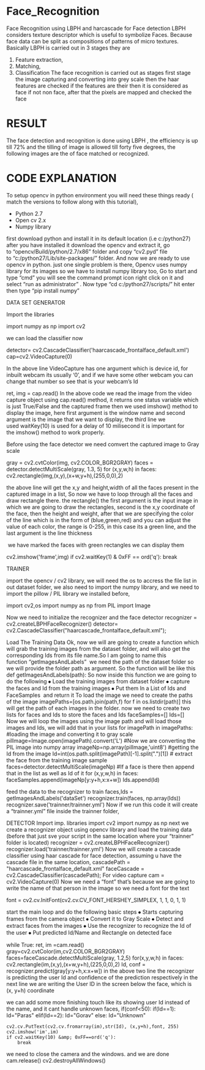 # Face_Recognition
Face Recognition using LBPH and harcascade for Face detection
LBPH considers texture descriptor which is useful to symbolize Faces. Because face data can be split as compositions of patterns of micro textures. Basically LBPH is carried out in 3 stages they are
1. Feature extraction,
2. Matching,
3. Classification
The face recognition is carried out as stages first stage the image capturing and converting into grey scale then the haar features are checked if the features are their then it is considered as face
if not non face, after that the pixels are mapped and checked the face

 
  # RESULT
  The face detection and recognition is done using LBPH , the efficiency is up till 72% and the tilling of image is allowed till forty five degrees, the following images are the of face matched or recognized.

 


# CODE EXPLANATION

To setup opencv in python environment you will need these things ready ( match the versions to follow along with this tutorial),
<ul>
 <li>	Python 2.7 </li>
 <li>  Open cv 2.x </li>
<li>	Numpy library </li>
</ul>
 first download python and install it in its default location (i.e c:/python27)
after you have installed it download the opencv and extract it, go to “opencv/Build/python/2.7/x86” folder and copy “cv2.pyd” file to “c:/python27/Lib/site-packages/” folder.
And now we are ready to use opencv in python. just one single problem is there, Opencv uses numpy library for its images so we have to install numpy library too, 
Go to start and type “cmd” you will see the command prompt icon right click on it and select “run as administrator” .
Now type
“cd c:/python27/scripts/”
hit enter then type
“pip install numpy”


DATA SET GENERATOR

Import the libraries

import numpy as np
import cv2

we can load the classifier now

detector= cv2.CascadeClassifier('haarcascade_frontalface_default.xml')
cap=cv2.VideoCapture(0)

In the above line VideoCapture has one argument which is device id, for inbuilt webcam its usually ‘0’, and if we have some other webcam you can change that number so see that is your webcam’s Id

ret, img = cap.read()
In the above code we read the image from the video capture object using cap.read() method, it returns one status variable which is just True/False and the captured frame then we used imshow() method to display the image, here first argument is the window name and second argument is the image that we want to display, the third line we used waitKey(10) is used for a delay of 10 milisecond it is important for the imshow() method to work properly.

Before using the face detector we need comvert the captured image to Gray scale

gray = cv2.cvtColor(img, cv2.COLOR_BGR2GRAY)
    faces = detector.detectMultiScale(gray, 1.3, 5)
    for (x,y,w,h) in faces:
        cv2.rectangle(img,(x,y),(x+w,y+h),(255,0,0),2)


the above line will get the x,y and height,width of all the faces present in the captured image in a list, So now we have to loop through all the faces and draw rectangle there. the rectangle() the first argument is the input image in which we are going to draw the rectangles, second is the x,y coordinate of the face, then the height and weight, after that we are specifying the color of the line which is in the form of (blue,green,red) and you can adjust the value of each color, the range is 0-255, in this case its a green line, and the last argument is the line thickness

 we have marked the faces with green rectangles we can display them

  cv2.imshow('frame',img)
    if cv2.waitKey(1) & 0xFF == ord('q'):
        break

TRAINER

import the opencv / cv2 library,
we will need the os to accress the file list in out dataset folder,
we also need to import the numpy library,
and we need to import the pillow / PIL library we installed before,

import cv2,os
import numpy as np
from PIL import Image

Now we need to initialize the recognizer and the face detector
recognizer = cv2.createLBPHFaceRecognizer()
detector= cv2.CascadeClassifier("haarcascade_frontalface_default.xml");

Load The Training Data
Ok, now we will are going to create a function which will grab the training images from the dataset folder, and will also get the corresponding Ids from its file name.So I am going to name this function “getImagesAndLabels”  we need the path of the dataset folder so we will provide the folder path as argument. So the function will be like this
def getImagesAndLabels(path):
So now inside this function we are going to do the following
⦁	Load the training images from dataset folder
⦁	capture the faces and Id from the training images
⦁	Put them In a List of Ids and FaceSamples  and return it
To load the image we need to create the paths of the image
    imagePaths=[os.path.join(path,f) for f in os.listdir(path)]
this will get the path of each images in the folder.
now we need to create two lists for faces and Ids to store the faces and Ids
faceSamples=[]
Ids=[]	
Now we will loop the images using the image path and will load those images and Ids, we will add that in your lists
for imagePath in imagePaths:
        #loading the image and converting it to gray scale
        pilImage=Image.open(imagePath).convert('L')
        #Now we are converting the PIL image into numpy array
        imageNp=np.array(pilImage,'uint8')
        #getting the Id from the image
        Id=int(os.path.split(imagePath)[-1].split(".")[1])
        # extract the face from the training image sample
        faces=detector.detectMultiScale(imageNp)
        #If a face is there then append that in the list as well as Id of it
        for (x,y,w,h) in faces:
            faceSamples.append(imageNp[y:y+h,x:x+w])
            Ids.append(Id)

feed the data to the recognizer to train
faces,Ids = getImagesAndLabels('dataSet')
recognizer.train(faces, np.array(Ids))
recognizer.save('trainner/trainner.yml')
Now if we run this code it will create a “trainner.yml” file inside the trainner folder,


DETECTOR
Import imp. libraries
import cv2
import numpy as np
next we create a recognizer object using opencv library and load the training data (before that just sve your script in the same location where your “trainner” folder is located)
recognizer = cv2.createLBPHFaceRecognizer()
recognizer.load('trainner/trainner.yml')
Now we will create a cascade classifier using haar cascade for face detection, assuming u have the cascade file in the same location,
cascadePath = "haarcascade_frontalface_default.xml"
faceCascade = cv2.CascadeClassifier(cascadePath);
For video capture 
cam = cv2.VideoCapture(0)
Now we need a “font” that’s because we are going to write the name of that person in the image so we need a font for the text

font = cv2.cv.InitFont(cv2.cv.CV_FONT_HERSHEY_SIMPLEX, 1, 1, 0, 1, 1)

start the main loop and do the following basic steps
⦁	Starts capturing frames from the camera object
⦁	Convert it to Gray Scale
⦁	Detect and extract faces from the images
⦁	Use the recognizer to recognize the Id of the user
⦁	Put predicted Id/Name and Rectangle on detected face

while True:
    ret, im =cam.read()
    gray=cv2.cvtColor(im,cv2.COLOR_BGR2GRAY)
    faces=faceCascade.detectMultiScale(gray, 1.2,5)
    for(x,y,w,h) in faces:
        cv2.rectangle(im,(x,y),(x+w,y+h),(225,0,0),2)
        Id, conf = recognizer.predict(gray[y:y+h,x:x+w])
in the above two line the recognizer is predicting the user Id and confidence of the prediction respectively
in the next line we are writing the User ID in the screen below the face, which is (x, y+h) coordinate

we can add some more finishing touch like its showing user Id instead of the name,
and it cant handle unknown faces,
        if(conf<50):
            if(Id==1):
                Id="Paras"
            elif(Id==2):
                Id="Gorav"
        else:
            Id="Unknown"
    
    cv2.cv.PutText(cv2.cv.fromarray(im),str(Id), (x,y+h),font, 255)
    cv2.imshow('im',im) 
    if cv2.waitKey(10) &amp; 0xFF==ord('q'):
        break
we need to close the camera and the windows. and we are done
cam.release()
cv2.destroyAllWindows()
